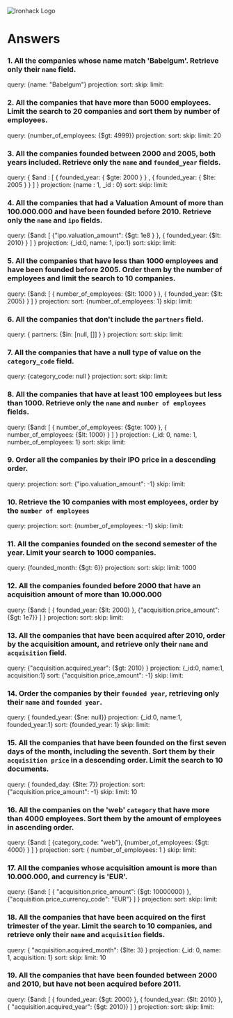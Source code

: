 ![Ironhack Logo](https://i.imgur.com/1QgrNNw.png)

# Answers

### 1. All the companies whose name match 'Babelgum'. Retrieve only their `name` field.

query: {name: "Babelgum"}
projection: 
sort: 
skip: 
limit: 

### 2. All the companies that have more than 5000 employees. Limit the search to 20 companies and sort them by **number of employees**.

query: {number_of_employees: {$gt: 4999}}
projection: 
sort: 
skip: 
limit: 20

### 3. All the companies founded between 2000 and 2005, both years included. Retrieve only the `name` and `founded_year` fields.

query: { $and : [ { founded_year: { $gte: 2000 } } , { founded_year: { $lte: 2005 } } ] }
projection: {name : 1,  _id : 0}
sort: 
skip: 
limit: 

### 4. All the companies that had a Valuation Amount of more than 100.000.000 and have been founded before 2010. Retrieve only the `name` and `ipo` fields.

query: {$and: [ {"ipo.valuation_amount": {$gt: 1e8 } }, { founded_year: {$lt: 2010} } ] }
projection: {_id:0, name: 1, ipo:1}
sort: 
skip: 
limit: 

### 5. All the companies that have less than 1000 employees and have been founded before 2005. Order them by the number of employees and limit the search to 10 companies.

query: {$and: [ { number_of_employees: {$lt: 1000 } }, { founded_year: {$lt: 2005} } ] }
projection: 
sort: {number_of_employees: 1}
skip: 
limit: 

### 6. All the companies that don't include the `partners` field.

query: { partners: {$in: [null, []] } }
projection: 
sort: 
skip: 
limit: 

### 7. All the companies that have a null type of value on the `category_code` field.

query: {category_code: null }
projection: 
sort: 
skip: 
limit: 

### 8. All the companies that have at least 100 employees but less than 1000. Retrieve only the `name` and `number of employees` fields.

query: {$and: [ { number_of_employees: {$gte: 100} }, { number_of_employees: {$lt: 1000} } ] }
projection: {_id: 0, name: 1, number_of_employees: 1}
sort: 
skip: 
limit: 

### 9. Order all the companies by their IPO price in a descending order.

query: 
projection: 
sort: {"ipo.valuation_amount": -1}
skip: 
limit: 

### 10. Retrieve the 10 companies with most employees, order by the `number of employees`

query: 
projection: 
sort: {number_of_employees: -1}
skip: 
limit: 

### 11. All the companies founded on the second semester of the year. Limit your search to 1000 companies.

query: {founded_month: {$gt: 6}}
projection: 
sort: 
skip: 
limit: 1000

### 12. All the companies founded before 2000 that have an acquisition amount of more than 10.000.000

query: {$and: [ { founded_year: {$lt: 2000} }, {"acquisition.price_amount": {$gt: 1e7}} ] }
projection: 
sort: 
skip: 
limit: 

### 13. All the companies that have been acquired after 2010, order by the acquisition amount, and retrieve only their `name` and `acquisition` field.

query: {"acquisition.acquired_year": {$gt: 2010} }
projection: {_id:0, name:1, acquisition:1}
sort: {"acquisition.price_amount": -1}
skip: 
limit: 

### 14. Order the companies by their `founded year`, retrieving only their `name` and `founded year`.

query: { founded_year: {$ne: null}}
projection: {_id:0, name:1, founded_year:1}
sort: {founded_year: 1}
skip: 
limit: 

### 15. All the companies that have been founded on the first seven days of the month, including the seventh. Sort them by their `acquisition price` in a descending order. Limit the search to 10 documents.

query: { founded_day: {$lte: 7}}
projection: 
sort: {"acquisition.price_amount": -1}
skip: 
limit: 10

### 16. All the companies on the 'web' `category` that have more than 4000 employees. Sort them by the amount of employees in ascending order.

query: {$and: [ {category_code: "web"}, {number_of_employees: {$gt: 4000} } ] }
projection: 
sort: { number_of_employees: 1 }
skip: 
limit: 

### 17. All the companies whose acquisition amount is more than 10.000.000, and currency is 'EUR'.

query: {$and: [ { "acquisition.price_amount": {$gt: 10000000} }, {"acquisition.price_currency_code": "EUR"} ] }
projection: 
sort: 
skip: 
limit: 

### 18. All the companies that have been acquired on the first trimester of the year. Limit the search to 10 companies, and retrieve only their `name` and `acquisition` fields.

query: { "acquisition.acquired_month": {$lte: 3} }
projection: {_id: 0, name: 1, acquisition: 1}
sort: 
skip: 
limit: 10

### 19. All the companies that have been founded between 2000 and 2010, but have not been acquired before 2011.

query: {$and: [ { founded_year: {$gt: 2000} }, { founded_year: {$lt: 2010} }, { "acquisition.acquired_year": {$gt: 2010}} ] }
projection: 
sort: 
skip: 
limit: 
